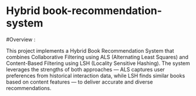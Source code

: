 # Hybrid book-recommendation-system



#Overview :

This project implements a Hybrid Book Recommendation System that combines Collaborative Filtering using ALS (Alternating Least Squares) and Content-Based Filtering using LSH (Locality Sensitive Hashing).
The system leverages the strengths of both approaches — ALS captures user preferences from historical interaction data, while LSH finds similar books based on content features — to deliver accurate and diverse recommendations.












